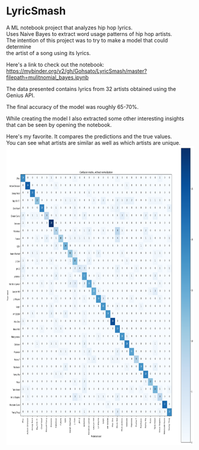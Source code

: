 # LyricSmash
A ML notebook project that analyzes hip hop lyrics.  
Uses Naive Bayes to extract word usage patterns of hip hop artists.  
The intention of this project was to try to make a model that could determine  
the artist of a song using its lyrics.  

Here's a link to check out the notebook: https://mybinder.org/v2/gh/Gohsato/LyricSmash/master?filepath=mulitnomial_bayes.ipynb

The data presented contains lyrics from 32 artists obtained using the Genius API.  

The final accuracy of the model was roughly 65-70%.

While creating the model I also extracted some other interesting insights that can be seen
by opening the notebook.  

Here's my favorite. It compares the predictions and the true values.  
You can see what artists are similar as well as which artists are unique.       
<img src="readme_images/simularity_table.png"  height="800">
